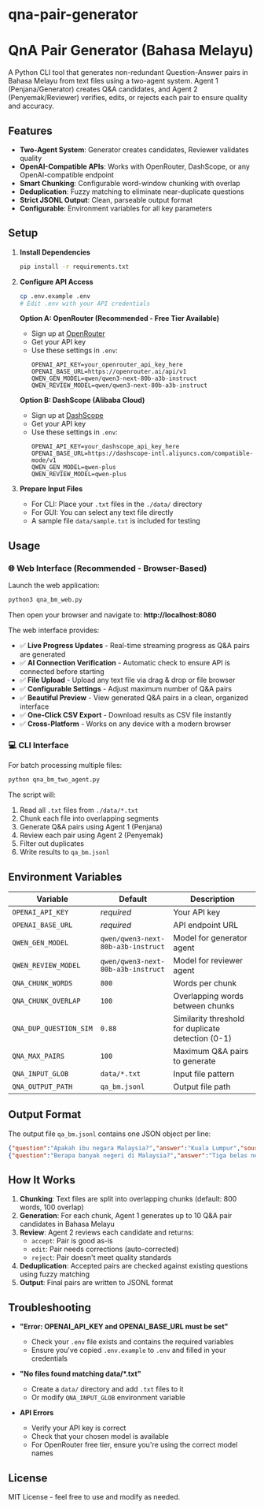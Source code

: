# qna-pair-generator

# QnA Pair Generator (Bahasa Melayu)

A Python CLI tool that generates non-redundant Question-Answer pairs in Bahasa Melayu from text files using a two-agent system. Agent 1 (Penjana/Generator) creates Q&A candidates, and Agent 2 (Penyemak/Reviewer) verifies, edits, or rejects each pair to ensure quality and accuracy.

## Features

- **Two-Agent System**: Generator creates candidates, Reviewer validates quality
- **OpenAI-Compatible APIs**: Works with OpenRouter, DashScope, or any OpenAI-compatible endpoint
- **Smart Chunking**: Configurable word-window chunking with overlap
- **Deduplication**: Fuzzy matching to eliminate near-duplicate questions
- **Strict JSONL Output**: Clean, parseable output format
- **Configurable**: Environment variables for all key parameters

## Setup

1. **Install Dependencies**
   ```bash
   pip install -r requirements.txt
   ```

2. **Configure API Access**
   ```bash
   cp .env.example .env
   # Edit .env with your API credentials
   ```

   **Option A: OpenRouter (Recommended - Free Tier Available)**
   - Sign up at [OpenRouter](https://openrouter.ai/)
   - Get your API key
   - Use these settings in `.env`:
     ```
     OPENAI_API_KEY=your_openrouter_api_key_here
     OPENAI_BASE_URL=https://openrouter.ai/api/v1
     QWEN_GEN_MODEL=qwen/qwen3-next-80b-a3b-instruct
     QWEN_REVIEW_MODEL=qwen/qwen3-next-80b-a3b-instruct
     ```

   **Option B: DashScope (Alibaba Cloud)**
   - Sign up at [DashScope](https://dashscope.aliyun.com/)
   - Get your API key
   - Use these settings in `.env`:
     ```
     OPENAI_API_KEY=your_dashscope_api_key_here
     OPENAI_BASE_URL=https://dashscope-intl.aliyuncs.com/compatible-mode/v1
     QWEN_GEN_MODEL=qwen-plus
     QWEN_REVIEW_MODEL=qwen-plus
     ```

3. **Prepare Input Files**
   - For CLI: Place your `.txt` files in the `./data/` directory
   - For GUI: You can select any text file directly
   - A sample file `data/sample.txt` is included for testing

## Usage

### 🌐 Web Interface (Recommended - Browser-Based)

Launch the web application:
```bash
python3 qna_bm_web.py
```

Then open your browser and navigate to: **http://localhost:8080**

The web interface provides:
- ✅ **Live Progress Updates** - Real-time streaming progress as Q&A pairs are generated
- ✅ **AI Connection Verification** - Automatic check to ensure API is connected before starting
- ✅ **File Upload** - Upload any text file via drag & drop or file browser
- ✅ **Configurable Settings** - Adjust maximum number of Q&A pairs
- ✅ **Beautiful Preview** - View generated Q&A pairs in a clean, organized interface
- ✅ **One-Click CSV Export** - Download results as CSV file instantly
- ✅ **Cross-Platform** - Works on any device with a modern browser

### 💻 CLI Interface

For batch processing multiple files:
```bash
python qna_bm_two_agent.py
```

The script will:
1. Read all `.txt` files from `./data/*.txt`
2. Chunk each file into overlapping segments
3. Generate Q&A pairs using Agent 1 (Penjana)
4. Review each pair using Agent 2 (Penyemak)
5. Filter out duplicates
6. Write results to `qa_bm.jsonl`

## Environment Variables

| Variable | Default | Description |
|----------|---------|-------------|
| `OPENAI_API_KEY` | *required* | Your API key |
| `OPENAI_BASE_URL` | *required* | API endpoint URL |
| `QWEN_GEN_MODEL` | `qwen/qwen3-next-80b-a3b-instruct` | Model for generator agent |
| `QWEN_REVIEW_MODEL` | `qwen/qwen3-next-80b-a3b-instruct` | Model for reviewer agent |
| `QNA_CHUNK_WORDS` | `800` | Words per chunk |
| `QNA_CHUNK_OVERLAP` | `100` | Overlapping words between chunks |
| `QNA_DUP_QUESTION_SIM` | `0.88` | Similarity threshold for duplicate detection (0-1) |
| `QNA_MAX_PAIRS` | `100` | Maximum Q&A pairs to generate |
| `QNA_INPUT_GLOB` | `data/*.txt` | Input file pattern |
| `QNA_OUTPUT_PATH` | `qa_bm.jsonl` | Output file path |

## Output Format

The output file `qa_bm.jsonl` contains one JSON object per line:
```json
{"question":"Apakah ibu negara Malaysia?","answer":"Kuala Lumpur","source":"sample.txt"}
{"question":"Berapa banyak negeri di Malaysia?","answer":"Tiga belas negeri","source":"sample.txt"}
```

## How It Works

1. **Chunking**: Text files are split into overlapping chunks (default: 800 words, 100 overlap)
2. **Generation**: For each chunk, Agent 1 generates up to 10 Q&A pair candidates in Bahasa Melayu
3. **Review**: Agent 2 reviews each candidate and returns:
   - `accept`: Pair is good as-is
   - `edit`: Pair needs corrections (auto-corrected)
   - `reject`: Pair doesn't meet quality standards
4. **Deduplication**: Accepted pairs are checked against existing questions using fuzzy matching
5. **Output**: Final pairs are written to JSONL format

## Troubleshooting

- **"Error: OPENAI_API_KEY and OPENAI_BASE_URL must be set"**
  - Check your `.env` file exists and contains the required variables
  - Ensure you've copied `.env.example` to `.env` and filled in your credentials

- **"No files found matching data/*.txt"**
  - Create a `data/` directory and add `.txt` files to it
  - Or modify `QNA_INPUT_GLOB` environment variable

- **API Errors**
  - Verify your API key is correct
  - Check that your chosen model is available
  - For OpenRouter free tier, ensure you're using the correct model names

## License

MIT License - feel free to use and modify as needed.

